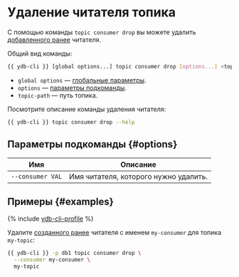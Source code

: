 # Удаление читателя топика

С помощью команды `topic consumer drop` вы можете удалить [добавленного ранее](topic-consumer-add.md) читателя.

Общий вид команды:

```bash
{{ ydb-cli }} [global options...] topic consumer drop [options...] <topic-path>
```

* `global options` — [глобальные параметры](commands/global-options.md).
* `options` — [параметры подкоманды](#options).
* `topic-path` — путь топика.

Посмотрите описание команды удаления читателя:

```bash
{{ ydb-cli }} topic consumer drop --help
```

## Параметры подкоманды {#options}

Имя | Описание
---|---
`--consumer VAL` | Имя читателя, которого нужно удалить.

## Примеры {#examples}

{% include [ydb-cli-profile](../../_includes/ydb-cli-profile.md) %}

Удалите [созданного ранее](#consumer-add) читателя с именем `my-consumer` для топика `my-topic`:

```bash
{{ ydb-cli }} -p db1 topic consumer drop \
  --consumer my-consumer \
  my-topic
```
